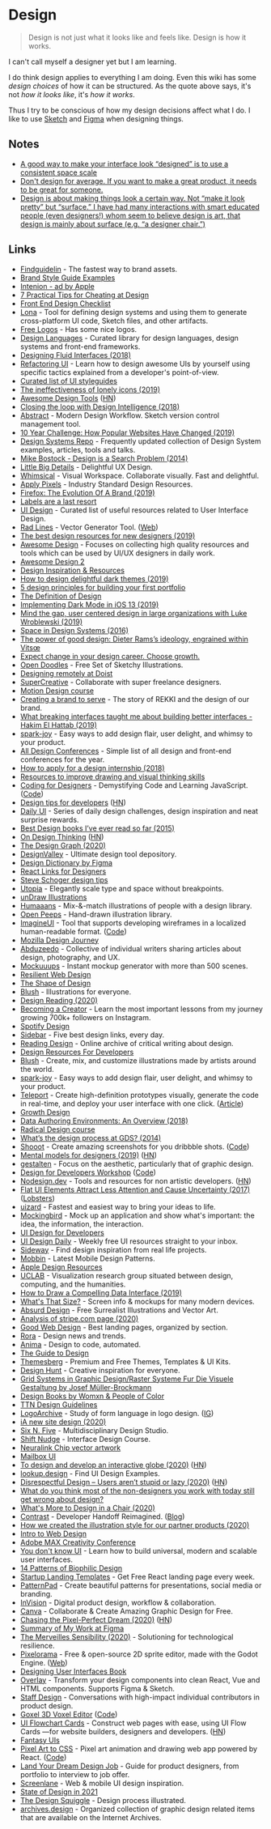 # Design

> Design is not just what it looks like and feels like. Design is how it works.

I can't call myself a designer yet but I am learning.

I do think design applies to everything I am doing. Even this wiki has some _design choices_ of how it can be structured. As the quote above says, it's not _how it looks like_, it's _how it works_.

Thus I try to be conscious of how my design decisions affect what I do. I like to use [Sketch](https://www.sketchapp.com) and [Figma](https://www.figma.com) when designing things.

## Notes

* [A good way to make your interface look “designed” is to use a consistent space scale](https://twitter.com/siddharthkp/status/1264578950799523843)
* [Don't design for average. If you want to make a great product, it needs to be great for someone.](https://twitter.com/linuz90/status/1275678185657716736)
* [Design is about making things look a certain way. Not “make it look pretty” but “surface.” I have had many interactions with smart educated people \(even designers!\) whom seem to believe design is art, that design is mainly about surface \(e.g. “a designer chair.”\)](https://twitter.com/rsms/status/1305383261774905346)

## Links

* [Findguidelin](http://www.findguidelin.es/) - The fastest way to brand assets.
* [Brand Style Guide Examples](https://saijogeorge.com/brand-style-guide-examples/)
* [Intenion - ad by Apple](https://www.youtube.com/watch?v=LcGPI2tV2yY)
* [7 Practical Tips for Cheating at Design](https://medium.com/refactoring-ui/7-practical-tips-for-cheating-at-design-40c736799886)
* [Front End Design Checklist](https://github.com/thedaviddias/Front-End-Design-Checklist)
* [Lona](https://github.com/airbnb/Lona) - Tool for defining design systems and using them to generate cross-platform UI code, Sketch files, and other artifacts.
* [Free Logos](https://github.com/arasatasaygin/openlogos) - Has some nice logos.
* [Design Languages](https://design-languages.com/) - Curated library for design languages, design systems and front-end frameworks.
* [Designing Fluid Interfaces \(2018\)](https://developer.apple.com/videos/play/wwdc2018/803/)
* [Refactoring UI](https://refactoringui.com/) - Learn how to design awesome UIs by yourself using specific tactics explained from a developer's point-of-view.
* [Curated list of UI styleguides](https://github.com/streamich/awesome-styleguides)
* [The ineffectiveness of lonely icons \(2019\)](https://mattwilcox.net/musing/the-ineffectiveness-of-icons)
* [Awesome Design Tools](https://github.com/LisaDziuba/Awesome-Design-Tools) \([HN](https://news.ycombinator.com/item?id=19580860)\)
* [Closing the loop with Design Intelligence \(2018\)](https://airbnb.design/the-evolution-of-tools/)
* [Abstract](https://www.goabstract.com) - Modern Design Workflow. Sketch version control management tool.
* [10 Year Challenge: How Popular Websites Have Changed \(2019\)](https://www.arun.is/blog/10-year-challenge/)
* [Design Systems Repo](https://designsystemsrepo.com/) - Frequently updated collection of Design System examples, articles, tools and talks.
* [Mike Bostock - Design is a Search Problem \(2014\)](https://www.youtube.com/watch?v=fThhbt23SGM)
* [Little Big Details](http://littlebigdetails.com/) - Delightful UX Design.
* [Whimsical](https://whimsical.com/) - Visual Workspace. Collaborate visually. Fast and delightful.
* [Apply Pixels](https://applypixels.com/) - Industry Standard Design Resources.
* [Firefox: The Evolution Of A Brand \(2019\)](https://blog.mozilla.org/opendesign/firefox-the-evolution-of-a-brand/)
* [Labels are a last resort](https://refactoringui.com/previews/labels-are-a-last-resort/)
* [UI Design](https://github.com/tipoqueno/UI-Design) - Curated list of useful resources related to User Interface Design.
* [Rad Lines](https://github.com/msurguy/rad-lines) - Vector Generator Tool. \([Web](https://msurguy.github.io/rad-lines/)\)
* [The best design resources for new designers \(2019\)](https://www.uigoodies.com/blog/the-best-resources-for-new-designers.html)
* [Awesome Design](https://github.com/gztchan/awesome-design) - Focuses on collecting high quality resources and tools which can be used by UI/UX designers in daily work.
* [Awesome Design 2](https://github.com/troyericg/awesome-design)
* [Design Inspiration & Resources](https://github.com/emmawedekind/design-inspiration)
* [How to design delightful dark themes \(2019\)](https://blog.superhuman.com/how-to-design-delightful-dark-themes-7b3da644ff1f)
* [5 design principles for building your first portfolio](https://dribbble.com/stories/2019/10/21/5-design-principles-for-building-your-first-portfolio)
* [The Definition of Design](https://rsms.me/eames-design/)
* [Implementing Dark Mode in iOS 13 \(2019\)](https://instagram-engineering.com/instagram-darkmode-58802b43c0f2)
* [Mind the gap, user centered design in large organizations with Luke Wroblewski \(2019\)](https://www.youtube.com/watch?v=mAiNdU1go1A)
* [Space in Design Systems \(2016\)](https://medium.com/eightshapes-llc/space-in-design-systems-188bcbae0d62)
* [The power of good design: Dieter Rams’s ideology, engrained within Vitsœ](https://www.vitsoe.com/gb/about/good-design)
* [Expect change in your design career. Choose growth.](https://www.abstract.com/blog/design-career-growth/)
* [Open Doodles](https://www.opendoodles.com/) - Free Set of Sketchy Illustrations.
* [Designing remotely at Doist](https://docs.google.com/presentation/d/1x-7E9sleXjyXzHxgjRn_q6LyalCUxTFsxIHcaiyv73s/edit#slide=id.p)
* [SuperCreative](https://supercreative.design/) - Collaborate with super freelance designers.
* [Motion Design course](https://www.learnsquared.com/courses/motion-design)
* [Creating a brand to serve](https://medium.com/rekkiapp/creating-a-brand-to-serve-1b7fc84c55fa) - The story of REKKI and the design of our brand.
* [What breaking interfaces taught me about building better interfaces - Hakim El Hattab \(2019\)](https://www.dotconferences.com/2019/12/hakim-el-hattab-what-breaking-interfaces-taught-me-about-building-better-interfaces)
* [spark-joy](https://github.com/sw-yx/spark-joy) - Easy ways to add design flair, user delight, and whimsy to your product.
* [All Design Conferences](https://www.alldesignconferences.com/) - Simple list of all design and front-end conferences for the year.
* [How to apply for a design internship \(2018\)](https://vanschneider.com/apply-design-internship)
* [Resources to improve drawing and visual thinking skills](https://illustrated.dev/resources/)
* [Coding for Designers](https://codingfordesignersbook.com/) - Demystifying Code and Learning JavaScript. \([Code](https://github.com/derek-knox/Coding-For-Designers)\)
* [Design tips for developers](https://paul.copplest.one/blog/design.html) \([HN](https://news.ycombinator.com/item?id=22126731)\)
* [Daily UI](https://www.dailyui.co/) - Series of daily design challenges, design inspiration and neat surprise rewards.
* [Best Design books I’ve ever read so far \(2015\)](http://artequalswork.com/posts/best-design-books-so-far/)
* [On Design Thinking](https://nplusonemag.com/issue-35/reviews/on-design-thinking/) \([HN](https://news.ycombinator.com/item?id=22345760)\)
* [The Design Graph \(2020\)](https://jxnblk.com/blog/design-graph/)
* [DesignValley](https://www.designvalley.club/) - Ultimate design tool depository.
* [Design Dictionary by Figma](https://www.figma.com/dictionary/)
* [React Links for Designers](https://react.design/links/)
* [Steve Schoger design tips](https://mobile.twitter.com/i/events/879086180909764608)
* [Utopia](https://utopia.fyi/) - Elegantly scale type and space without breakpoints.
* [unDraw Illustrations](https://undraw.co/illustrations)
* [Humaaans](https://www.humaaans.com/) - Mix-&-match illustrations of people with a design library.
* [Open Peeps](https://www.openpeeps.com/) - Hand-drawn illustration library.
* [ImagineUI](https://imagineui.github.io/en/) - Tool that supports developing wireframes in a localized human-readable format. \([Code](https://github.com/imagineui/imagineui)\)
* [Mozilla Design Journey](https://twitter.com/mart3ll/status/1240627746805604359)
* [Abduzeedo](https://abduzeedo.com/) - Collective of individual writers sharing articles about design, photography, and UX.
* [Mockuuups](http://mockuuups.studio/) - Instant mockup generator with more than 500 scenes.
* [Resilient Web Design](https://resilientwebdesign.com/)
* [The Shape of Design](https://shapeofdesignbook.com/)
* [Blush](https://www.blush.design/) - Illustrations for everyone.
* [Design Reading \(2020\)](http://mrmrs.cc/writing/design-reading/)
* [Becoming a Creator](https://galshir.com/viewinsights) - Learn the most important lessons from my journey growing 700k+ followers on Instagram.
* [Spotify Design](https://spotify.design/)
* [Sidebar](https://sidebar.io/) - Five best design links, every day.
* [Reading Design](https://www.readingdesign.org/index-1) - Online archive of critical writing about design.
* [Design Resources For Developers](https://github.com/bradtraversy/design-resources-for-developers)
* [Blush](https://blush.design/) - Create, mix, and customize illustrations made by artists around the world.
* [spark-joy](https://github.com/sw-yx/spark-joy) - Easy ways to add design flair, user delight, and whimsy to your product.
* [Teleport](https://teleporthq.io/) - Create high-definition prototypes visually, generate the code in real-time, and deploy your user interface with one click. \([Article](https://medium.com/visualdevspace/getting-started-with-teleporthq-53a671ec56d5)\)
* [Growth Design](https://growth.design/)
* [Data Authoring Environments: An Overview \(2018\)](http://staging.dubberly.com/Data_Authoring_Environments/180702-An%20Overview%20of%20Data%20Authoring%20Environments/180702_Data_Authoring_Environments.pdf)
* [Radical Design course](https://radicaldesigncourse.com/)
* [What’s the design process at GDS? \(2014\)](https://gds.blog.gov.uk/2014/07/18/whats-the-design-process-at-gds/)
* [Shooot](https://shooot.bourhaouta.com/) - Create amazing screenshots for you dribbble shots. \([Code](https://github.com/bourhaouta/shooot)\)
* [Mental models for designers \(2019\)](https://dropbox.design/article/mental-models-for-designers) \([HN](https://news.ycombinator.com/item?id=23347540)\)
* [gestalten](https://gestalten.com/) - Focus on the aesthetic, particularly that of graphic design.
* [Design for Developers Workshop](https://frontendmasters.com/courses/design-for-developers/) \([Code](https://github.com/sdras/design-for-developers)\)
* [Nodesign.dev](https://nodesign.dev/) - Tools and resources for non artistic developers. \([HN](https://news.ycombinator.com/item?id=23454557)\)
* [Flat UI Elements Attract Less Attention and Cause Uncertainty \(2017\)](https://www.nngroup.com/articles/flat-ui-less-attention-cause-uncertainty/) \([Lobsters](https://lobste.rs/s/gapqze/flat_ui_elements_attract_less_attention)\)
* [uizard](https://uizard.io/) - Fastest and easiest way to bring your ideas to life.
* [Mockingbird](https://gomockingbird.com/home) - Mock up an application and show what's important: the idea, the information, the interaction.
* [UI Design for Developers](https://designcode.io/ui-design-for-developers)
* [UI Design Daily](https://uidesigndaily.com/) - Weekly free UI resources straight to your inbox.
* [Sideway](http://looksideway.com/) - Find design inspiration from real life projects.
* [Mobbin](https://mobbin.design/) - Latest Mobile Design Patterns.
* [Apple Design Resources](https://developer.apple.com/design/resources/)
* [UCLAB](https://uclab.fh-potsdam.de/) - Visualization research group situated between design, computing, and the humanities.
* [How to Draw a Compelling Data Interface \(2019\)](https://modus.medium.com/drawing-the-data-interface-fd9bb88f2932)
* [What's That Size?](https://www.notion.so/What-s-That-Size-ffcb03538efc4d05bec4363cde43a0bd) - Screen info & mockups for many modern devices.
* [Absurd Design](https://absurd.design/) - Free Surrealist Illustrations and Vector Art.
* [Analysis of stripe.com page \(2020\)](https://twitter.com/coreyhainesco/status/1280566376596271104)
* [Good Web Design](http://www.goodweb.design/) - Best landing pages, organized by section.
* [Rora](https://rora.co/) - Design news and trends.
* [Anima](https://www.animaapp.com/) - Design to code, automated.
* [The Guide to Design](https://start.uxdesign.cc/)
* [Themesberg](https://themesberg.com/) - Premium and Free Themes, Templates & UI Kits.
* [Design Hunt](https://designhunt.us/) - Creative inspiration for everyone.
* [Grid Systems in Graphic Design/Raster Systeme Fur Die Visuele Gestaltung by Josef Müller-Brockmann](https://www.goodreads.com/book/show/350962.Grid_Systems_in_Graphic_Design_Raster_Systeme_Fur_Die_Visuele_Gestaltung)
* [Design Books by Womxn & People of Color](https://www.notion.so/Design-Books-by-Womxn-People-of-Color-efaffa5233cc44a8b3bebb2d0a2b038f)
* [TTN Design Guidelines](https://github.com/TheThingsNetwork/lorawan-stack/blob/v3.9/DESIGN.md)
* [LogoArchive](https://www.logoarchive.shop/) - Study of form language in logo design. \([IG](https://www.instagram.com/LogoArchive/)\)
* [iA new site design \(2020\)](https://ia.net/topics/newsite)
* [Six N. Five](https://sixnfive.com/) - Multidisciplinary Design Studio.
* [Shift Nudge](https://shiftnudge.com/) - Interface Design Course.
* [Neuralink Chip vector artwork](https://www.figma.com/community/file/882308473299123804)
* [Mailbox UI](https://twitter.com/taylorlapeyre/status/1300589868603465733)
* [To design and develop an interactive globe \(2020\)](https://stripe.com/blog/globe) \([HN](https://news.ycombinator.com/item?id=24350546)\)
* [lookup.design](https://lookup.design/) - Find UI Design Examples.
* [Disrespectful Design – Users aren’t stupid or lazy \(2020\)](https://somehowmanage.com/2020/09/13/disrespectful-design-users-arent-stupid-or-lazy/) \([HN](https://news.ycombinator.com/item?id=24461365)\)
* [What do you think most of the non-designers you work with today still get wrong about design?](https://twitter.com/joulee/status/1305243609944346626)
* [What's More to Design in a Chair \(2020\)](https://samanthaz.me/writing/what-s-more-to-design-in-a-chair)
* [Contrast](https://www.contrast.app/) - Developer Handoff Reimagined. \([Blog](https://www.contrast.app/blog)\)
* [How we created the illustration style for our partner products \(2020\)](https://booking.design/building-a-new-illustration-style-for-our-partner-products-808c32e5e16c)
* [Intro to Web Design](https://rafaltomal.com/class/intro/)
* [Adobe MAX Creativity Conference](https://max.adobe.com/)
* [You don't know UI](https://github.com/MenaiAla/You-Dont-Know-UI) - Learn how to build universal, modern and scalable user interfaces.
* [14 Patterns of Biophilic Design](https://www.terrapinbrightgreen.com/reports/14-patterns/)
* [Startup Landing Templates](https://startuplanding.redq.io/) - Get Free React landing page every week.
* [PatternPad](https://patternpad.com/) - Create beautiful patterns for presentations, social media or branding.
* [InVision](https://www.invisionapp.com/) - Digital product design, workflow & collaboration.
* [Canva](https://www.canva.com/) - Collaborate & Create Amazing Graphic Design for Free.
* [Chasing the Pixel-Perfect Dream \(2020\)](https://joshwcomeau.com/css/pixel-perfection/) \([HN](https://news.ycombinator.com/item?id=25023282)\)
* [Summary of My Work at Figma](https://rsms.me/work/figma/)
* [The Merveilles Sensibility \(2020\)](https://wileywiggins.com/merveilles.html) - Solutioning for technological resilience.
* [Pixelorama](https://github.com/Orama-Interactive/Pixelorama) - Free & open-source 2D sprite editor, made with the Godot Engine. \([Web](https://orama-interactive.itch.io/pixelorama)\)
* [Designing User Interfaces Book](https://designingui.com/)
* [Overlay](https://overlay-tech.com/) - Transform your design components into clean React, Vue and HTML components. Supports Figma & Sketch.
* [Staff Design](https://staff.design/) - Conversations with high-impact individual contributors in product design.
* [Goxel 3D Voxel Editor](https://goxel.xyz/) \([Code](https://github.com/guillaumechereau/goxel)\)
* [UI Flowchart Cards](https://flowcards.io/) - Construct web pages with ease, using UI Flow Cards ―for website builders, designers and developers. \([HN](https://news.ycombinator.com/item?id=25384582)\)
* [Fantasy UIs](https://www.pushing-pixels.org/fui/)
* [Pixel Art to CSS](https://www.pixelartcss.com/) - Pixel art animation and drawing web app powered by React. \([Code](https://github.com/jvalen/pixel-art-react)\)
* [Land Your Dream Design Job](https://www.holloway.com/b/land-your-dream-design-job) - Guide for product designers, from portfolio to interview to job offer.
* [Screenlane](https://screenlane.com/) - Web & mobile UI design inspiration.
* [State of Design in 2021](https://www.abstract.design/state-of-design)
* [The Design Squiggle](https://thedesignsquiggle.com/) - Design process illustrated.
* [archives.design](https://archives.design/) - Organized collection of graphic design related items that are available on the Internet Archives.

